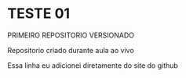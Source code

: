 # TESTE 01
PRIMEIRO REPOSITORIO VERSIONADO

Repositorio criado durante aula ao vivo

Essa linha eu adicionei diretamente do site do github
